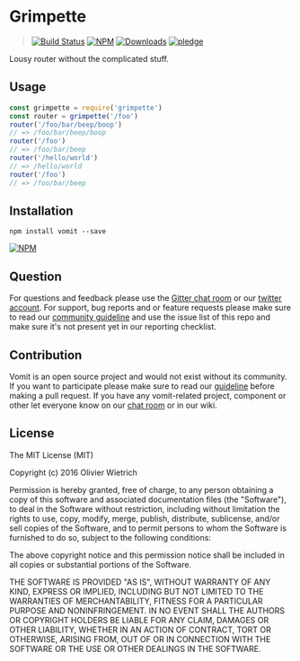 # Grimpette

> [![Build Status](https://travis-ci.org/bredele/grimpette.svg?branch=master)](https://travis-ci.org/bredele/grimpette)
[![NPM](https://img.shields.io/npm/v/grimpette.svg)](https://www.npmjs.com/package/grimpette)
[![Downloads](https://img.shields.io/npm/dm/grimpette.svg)](http://npm-stat.com/charts.html?package=grimpette)
[![pledge](https://bredele.github.io/contributing-guide/community-pledge.svg)](https://github.com/bredele/contributing-guide/blob/master/community.md)

Lousy router without the complicated stuff.

## Usage

```js
const grimpette = require('grimpette')
const router = grimpette('/foo')
router('/foo/bar/beep/boop')
// => /foo/bar/beep/boop
router('/foo')
// => /foo/bar/beep
router('/hello/world')
// => /hello/world
router('/foo')
// => /foo/bar/beep
```



## Installation

```shell
npm install vomit --save
```

[![NPM](https://nodei.co/npm/vomit.png)](https://nodei.co/npm/vomit/)

## Question

For questions and feedback please use the [Gitter chat room](https://gitter.im/vomitjs/Lobby?utm_source=share-link&utm_medium=link&utm_campaign=share-link) or our [twitter account](https://twitter.com/bredeleca). For support, bug reports and or feature requests please make sure to read our
<a href="https://github.com/bredele/contributing-guide/blob/master/community.md" target="_blank">community guideline</a> and use the issue list of this repo and make sure it's not present yet in our reporting checklist.


## Contribution

Vomit is an open source project and would not exist without its community. If you want to participate please make sure to read our <a href="https://github.com/bredele/contributing-guide/blob/master/community.md" target="_blank">guideline</a> before making a pull request. If you have any vomit-related project, component or other let everyone know on our [chat room](https://gitter.im/vomitjs/Lobby?utm_source=share-link&utm_medium=link&utm_campaign=share-link) or in our wiki.

## License

The MIT License (MIT)

Copyright (c) 2016 Olivier Wietrich

Permission is hereby granted, free of charge, to any person obtaining a copy
of this software and associated documentation files (the "Software"), to deal
in the Software without restriction, including without limitation the rights
to use, copy, modify, merge, publish, distribute, sublicense, and/or sell
copies of the Software, and to permit persons to whom the Software is
furnished to do so, subject to the following conditions:

The above copyright notice and this permission notice shall be included in all
copies or substantial portions of the Software.

THE SOFTWARE IS PROVIDED "AS IS", WITHOUT WARRANTY OF ANY KIND, EXPRESS OR
IMPLIED, INCLUDING BUT NOT LIMITED TO THE WARRANTIES OF MERCHANTABILITY,
FITNESS FOR A PARTICULAR PURPOSE AND NONINFRINGEMENT. IN NO EVENT SHALL THE
AUTHORS OR COPYRIGHT HOLDERS BE LIABLE FOR ANY CLAIM, DAMAGES OR OTHER
LIABILITY, WHETHER IN AN ACTION OF CONTRACT, TORT OR OTHERWISE, ARISING FROM,
OUT OF OR IN CONNECTION WITH THE SOFTWARE OR THE USE OR OTHER DEALINGS IN THE
SOFTWARE.
